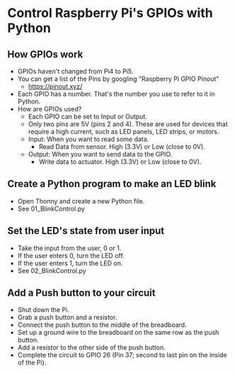 # Control Raspberry Pi's GPIOs with Python

## How GPIOs work

* GPIOs haven't changed from Pi4 to Pi5.
* You can get a list of the Pins by googling "Raspberry Pi GPIO Pinout"
  * https://pinout.xyz/
* Each GPIO has a number. That's the number you use to refer to it in Python.
* How are GPIOs used?
  * Each GPIO can be set to Input or Output. 
  * Only two pins are 5V (pins 2 and 4). These are used for devices that require a high current, such as LED panels, LED strips, or motors.
  * Input: When you want to read some data.
    * Read Data from sensor. High (3.3V) or Low (close to 0V).  
  * Output: When you want to send data to the GPIO.
    * Write data to actuator. High (3.3V) or Low (close to 0V).

## Create a Python program to make an LED blink

* Open Thonny and create a new Python file.
* See 01_BlinkControl.py

## Set the LED's state from user input

* Take the input from the user, 0 or 1.
* If the user enters 0, turn the LED off.
* If the user enters 1, turn the LED on.
* See 02_BlinkControl.py

## Add a Push button to your circuit

* Shut down the Pi.
* Grab a push button and a resistor.
* Connect the push button to the middle of the breadboard.
* Set up a ground wire to the breadboard on the same row as the push button.
* Add a resistor to the other side of the push button.
* Complete the circuit to GPIO 26 (Pin 37; second to last pin on the inside of the Pi).
